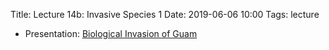 Title: Lecture 14b:  Invasive Species 1
Date: 2019-06-06 10:00
Tags: lecture

* Presentation: [Biological Invasion of Guam](https://github.com/aubreymoore/presentations/raw/master/BioInvasionOfGuamMBP20100119/BioInvasionOfGuamMBP20100119.pdf)
